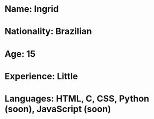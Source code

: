 # Name: Ingrid
# Nationality: Brazilian
# Age: 15
# Experience: Little
# Languages: HTML, C, CSS, Python (soon), JavaScript (soon)
